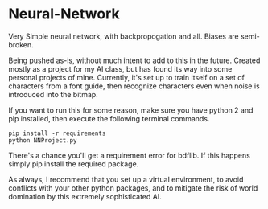 # Neural-Network

Very Simple neural network, with backpropogation and all. Biases are semi-broken.

Being pushed as-is, without much intent to add to this in the future. Created mostly as a project for my AI class, but has found its way into some personal projects of mine. Currently, it's set up to train itself on a set of characters from a font guide, then recognize characters even when noise is introduced into the bitmap.

If you want to run this for some reason, make sure you have python 2 and pip installed, then execute the following terminal commands.

	pip install -r requirements
	python NNProject.py
	
There's a chance you'll get a requirement error for bdflib. If this happens simply pip install the required package.
	
As always, I recommend that you set up a virtual environment, to avoid conflicts with your other python packages, and to mitigate the risk of world domination by this extremely sophisticated AI.
